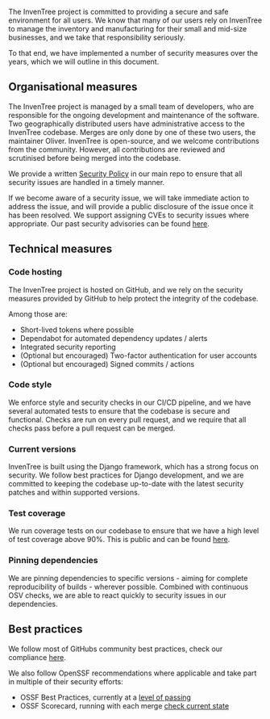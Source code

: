 
The InvenTree project is committed to providing a secure and safe environment for all users. We know that many of our users rely on InvenTree to manage the inventory and manufacturing for their small and mid-size businesses, and we take that responsibility seriously.

To that end, we have implemented a number of security measures over the years, which we will outline in this document.

## Organisational measures

The InvenTree project is managed by a small team of developers, who are responsible for the ongoing development and maintenance of the software. Two geographically distributed users have administrative access to the InvenTree codebase. Merges are only done by one of these two users, the maintainer Oliver.
InvenTree is open-source, and we welcome contributions from the community. However, all contributions are reviewed and scrutinised before being merged into the codebase.

We provide a written [Security Policy](https://github.com/inventree/InvenTree/blob/master/SECURITY.md) in our main repo to ensure that all security issues are handled in a timely manner.

If we become aware of a security issue, we will take immediate action to address the issue, and will provide a public disclosure of the issue once it has been resolved. We support assigning CVEs to security issues where appropriate.  Our past security advisories can be found [here](https://github.com/inventree/InvenTree/security/advisories).

## Technical measures

### Code hosting

The InvenTree project is hosted on GitHub, and we rely on the security measures provided by GitHub to help protect the integrity of the codebase.

Among those are:

- Short-lived tokens where possible
- Dependabot for automated dependency updates / alerts
- Integrated security reporting
- (Optional but encouraged) Two-factor authentication for user accounts
- (Optional but encouraged) Signed commits / actions

### Code style

We enforce style and security checks in our CI/CD pipeline, and we have several automated tests to ensure that the codebase is secure and functional.
Checks are run on every pull request, and we require that all checks pass before a pull request can be merged.

### Current versions

InvenTree is built using the Django framework, which has a strong focus on security. We follow best practices for Django development, and we are committed to keeping the codebase up-to-date with the latest security patches and within supported versions.

### Test coverage

We run coverage tests on our codebase to ensure that we have a high level of test coverage above 90%. This is public and can be found [here](https://codecov.io/gh/inventree/InvenTree).

### Pinning dependencies

We are pinning dependencies to specific versions - aiming for complete reproducibility of builds - wherever possible. Combined with continuous OSV checks, we are able to react quickly to security issues in our dependencies.

## Best practices

We follow most of GitHubs community best practices, check our compliance [here](https://github.com/inventree/InvenTree/community).

We also follow OpenSSF recommendations where applicable and take part in multiple of their security efforts:

- OSSF Best Practices, currently at a [level of passing](https://www.bestpractices.dev/de/projects/7179)
- OSSF Scorecard, running with each merge [check current state](https://securityscorecards.dev/viewer/?uri=github.com/inventree/InvenTree)
